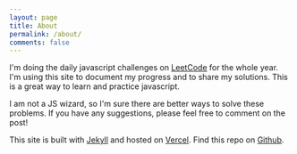 ```yaml
---
layout: page
title: About
permalink: /about/
comments: false
---
```


I'm doing the daily javascript challenges on [LeetCode](https://leetcode.com/) for the whole year. I'm using this site to document my progress and to share my solutions. This is a great way to learn and practice javascript.

I am not a JS wizard, so I'm sure there are better ways to solve these problems. If you have any suggestions, please feel free to comment on the post!

This site is built with [Jekyll](https://jekyllrb.com/) and hosted on [Vercel](https://vercel.com/). Find this repo on [Github](https://github.com/leabs/leet-code-answers).

